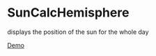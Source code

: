 # SunCalcHemisphere
displays the position of the sun for the whole day

[Demo](https://htmlpreview.github.io/?https://github.com/aguaviva/SunCalcHemisphere/blob/master/SunCalcHemisphere.html)
